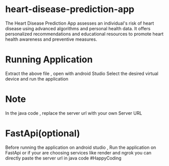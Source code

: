 # heart-disease-prediction-app
The Heart Disease Prediction App assesses an individual's risk of heart disease using advanced algorithms and personal health data. It offers personalized recommendations and educational resources to promote heart health awareness and preventive measures.
# Running Application
Extract the above file , open with android Studio 
Select the desired virtual device and run the application
# Note
In the java code , replace the server url with your own Server URL
# FastApi(optional)
Before running the application on android studio , Run the application on FastApi or if your are choosing services like render and ngrok you can directly paste the server url 
in java code #HappyCoding
